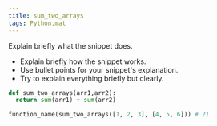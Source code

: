 ```yaml
---
title: sum_two_arrays
tags: Python,mat
---
```


Explain briefly what the snippet does.

- Explain briefly how the snippet works.
- Use bullet points for your snippet's explanation.
- Try to explain everything briefly but clearly.

```py
def sum_two_arrays(arr1,arr2):
  return sum(arr1) + sum(arr2)
```

```py
function_name(sum_two_arrays([1, 2, 3], [4, 5, 6])) # 21
```
